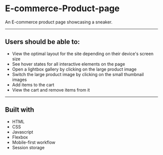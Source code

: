# E-commerce-Product-page
An E-commerce product page showcasing a sneaker.
<hr>
<h2>Users should be able to:</h2>
<ul>
  <li>View the optimal layout for the site depending on their device's screen size</li>
  <li>See hover states for all interactive elements on the page</li>
  <li>Open a lightbox gallery by clicking on the large product image</li>
  <li>Switch the large product image by clicking on the small thumbnail images</li>
  <li>Add items to the cart</li>
  <li>View the cart and remove items from it</li>
</ul>
<hr>
<h2>Built with</h2>
<ul>
  <li>HTML </li>
  <li>CSS </li>
  <li>Javascript </li>
  <li>Flexbox </li>
  <li> Mobile-first workflow</li>
  <li>Session storage </li>
</ul>
